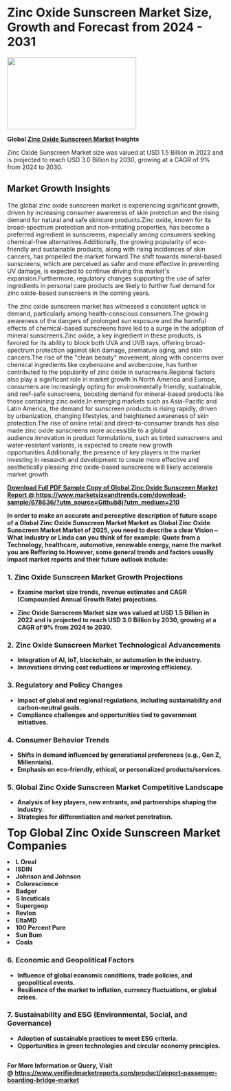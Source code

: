 <H1>Zinc Oxide Sunscreen Market Size, Growth and Forecast from 2024 - 2031</H1><img class="aligncenter size-medium wp-image-584254" src="https://thirdeyenews.in/wp-content/uploads/2024/09/Global-Market-Research-300x168.jpeg" alt="" width="300" height="168" /><p><strong>Global&nbsp;<a href="https://www.marketsizeandtrends.com/download-sample/678636/?utm_source=Github8j?utm_medium=210">Zinc Oxide Sunscreen Market</a> Insights</strong></p><p>Zinc Oxide Sunscreen Market size was valued at USD 1.5 Billion in 2022 and is projected to reach USD 3.0 Billion by 2030, growing at a CAGR of 9% from 2024 to 2030.</p><p><h2>Market Growth Insights</h2> <p>The global zinc oxide sunscreen market is experiencing significant growth, driven by increasing consumer awareness of skin protection and the rising demand for natural and safe skincare products.Zinc oxide, known for its broad-spectrum protection and non-irritating properties, has become a preferred ingredient in sunscreens, especially among consumers seeking chemical-free alternatives.Additionally, the growing popularity of eco-friendly and sustainable products, along with rising incidences of skin cancers, has propelled the market forward.The shift towards mineral-based sunscreens, which are perceived as safer and more effective in preventing UV damage, is expected to continue driving this market's expansion.Furthermore, regulatory changes supporting the use of safer ingredients in personal care products are likely to further fuel demand for zinc oxide-based sunscreens in the coming years.</p> <p><strong><a href="#"></a></strong></p> <p>The zinc oxide sunscreen market has witnessed a consistent uptick in demand, particularly among health-conscious consumers.The growing awareness of the dangers of prolonged sun exposure and the harmful effects of chemical-based sunscreens have led to a surge in the adoption of mineral sunscreens.Zinc oxide, a key ingredient in these products, is favored for its ability to block both UVA and UVB rays, offering broad-spectrum protection against skin damage, premature aging, and skin cancers.The rise of the "clean beauty" movement, along with concerns over chemical ingredients like oxybenzone and avobenzone, has further contributed to the popularity of zinc oxide in sunscreens.Regional factors also play a significant role in market growth.In North America and Europe, consumers are increasingly opting for environmentally friendly, sustainable, and reef-safe sunscreens, boosting demand for mineral-based products like those containing zinc oxide.In emerging markets such as Asia-Pacific and Latin America, the demand for sunscreen products is rising rapidly, driven by urbanization, changing lifestyles, and heightened awareness of skin protection.The rise of online retail and direct-to-consumer brands has also made zinc oxide sunscreens more accessible to a global audience.Innovation in product formulations, such as tinted sunscreens and water-resistant variants, is expected to create new growth opportunities.Additionally, the presence of key players in the market investing in research and development to create more effective and aesthetically pleasing zinc oxide-based sunscreens will likely accelerate market growth.<p><strong><a href="#"></p><p><span class=""><strong>Download Full PDF Sample Copy of Global Zinc Oxide Sunscreen Market Report</strong> @ <a href="https://www.marketsizeandtrends.com/download-sample/678636/?utm_source=Github8j?utm_medium=210" target="_blank">https://www.marketsizeandtrends.com/download-sample/678636/?utm_source=Github8j?utm_medium=210</a></span></p><p>In order to make an accurate and perceptive description of future scope of a Global&nbsp;Zinc Oxide Sunscreen Market Market as Global&nbsp;Zinc Oxide Sunscreen Market Market of 2025, you need to describe a clear Vision &ndash; What Industry or Linda can you think of for example: Quote from a Technology, healthcare, automotive, renewable energy, name the market you are Reffering to.However, some general trends and factors usually impact market reports and their future outlook include:</p><h3>1.&nbsp;<strong>Zinc Oxide Sunscreen Market Growth Projections</strong></h3><ul><li>Examine market size trends, revenue estimates and CAGR (Compounded Annual Growth Rate) projections.</li><li><p>Zinc Oxide Sunscreen Market size was valued at USD 1.5 Billion in 2022 and is projected to reach USD 3.0 Billion by 2030, growing at a CAGR of 9% from 2024 to 2030.</p></li></ul><h3>2.&nbsp;<strong>Zinc Oxide Sunscreen Market Technological Advancements</strong></h3><ul><li>Integration of AI, IoT, blockchain, or automation in the industry.</li><li>Innovations driving cost reductions or improving efficiency.</li></ul><h3>3.&nbsp;<strong>Regulatory and Policy Changes</strong></h3><ul><li>Impact of global and regional regulations, including sustainability and carbon-neutral goals.</li><li>Compliance challenges and opportunities tied to government initiatives.</li></ul><h3>4.&nbsp;<strong>Consumer Behavior Trends</strong></h3><ul><li>Shifts in demand influenced by generational preferences (e.g., Gen Z, Millennials).</li><li>Emphasis on eco-friendly, ethical, or personalized products/services.</li></ul><h3>5.&nbsp;<strong>Global Zinc Oxide Sunscreen Market Competitive Landscape</strong></h3><ul><li>Analysis of key players, new entrants, and partnerships shaping the industry.</li><li>Strategies for differentiation and market penetration.</li></ul><p data-pm-slice="1 1 []"><span style="color: inherit; font-family: inherit; font-size: 25px;">Top Global Zinc Oxide Sunscreen Market Companies</span></p><div class="" data-test-id=""><p><li>L Oreal</li><li> ISDIN</li><li> Johnson and Johnson</li><li> Colorescience</li><li> Badger</li><li> S Incuticals</li><li> Supergoop</li><li> Revlon</li><li> EltaMD</li><li> 100 Percent Pure</li><li> Sun Bum</li><li> Coola</li></p></div><h3>6.&nbsp;<strong>Economic and Geopolitical Factors</strong></h3><ul><li>Influence of global economic conditions, trade policies, and geopolitical events.</li><li>Resilience of the market to inflation, currency fluctuations, or global crises.</li></ul><h3>7.&nbsp;<strong>Sustainability and ESG (Environmental, Social, and Governance)</strong></h3><ul><li>Adoption of sustainable practices to meet ESG criteria.</li><li>Opportunities in green technologies and circular economy principles.</li></ul><h2><strong style="font-size: 14px;">For More Information or Query, Visit @&nbsp;</strong><a style="background-color: #ffffff; font-size: 14px;" href="https://www.marketsizeandtrends.com/report/zinc-oxide-sunscreen-market/" target="_blank">https://www.verifiedmarketreports.com/product/airport-passenger-boarding-bridge-market</a></h2>